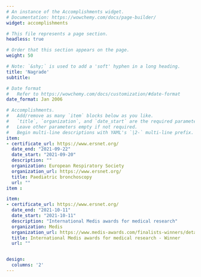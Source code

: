 ```yaml
---
# An instance of the Accomplishments widget.
# Documentation: https://wowchemy.com/docs/page-builder/
widget: accomplishments

# This file represents a page section.
headless: true

# Order that this section appears on the page.
weight: 50

# Note: `&shy;` is used to add a 'soft' hyphen in a long heading.
title: 'Nagrade'
subtitle:

# Date format
#   Refer to https://wowchemy.com/docs/customization/#date-format
date_format: Jan 2006

# Accomplishments.
#   Add/remove as many `item` blocks below as you like.
#   `title`, `organization`, and `date_start` are the required parameters.
#   Leave other parameters empty if not required.
#   Begin multi-line descriptions with YAML's `|2-` multi-line prefix.
item:
- certificate_url: https://www.ersnet.org/
  date_end: "2021-09-22"
  date_start: "2021-09-20" 
  description: ""
  organization: European Respiratory Society
  organization_url: https://www.ersnet.org/
  title: Paediatric bronchoscopy
  url: ""
item :

item:
- certificate_url: https://www.ersnet.org/
  date_end: "2021-10-11"
  date_start: "2021-10-11" 
  description: "International Medis awards for medical research"
  organization: Medis
  organization_url: https://www.medis-awards.com/finalists-winners/detail/finalist/matej-sapina/
  title: International Medis awards for medical research - Winner
  url: ""


design:
  columns: '2' 
---
```

